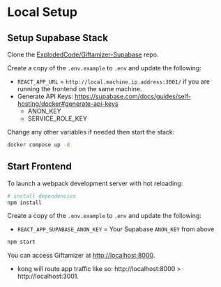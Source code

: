 # Local Setup

## Setup Supabase Stack

Clone the [ExplodedCode/Giftamizer-Supabase](https://github.com/ExplodedCode/Giftamizer-Supabase.git) repo.

Create a copy of the `.env.example` to `.env` and update the following:

-   `REACT_APP_URL` = `http://local.machine.ip.address:3001/` if you are running the frontend on the same machine.
-   Generate API Keys: https://supabase.com/docs/guides/self-hosting/docker#generate-api-keys
    -   ANON_KEY
    -   SERVICE_ROLE_KEY

Change any other variables if needed then start the stack:

```bash
docker compose up -d
```

## Start Frontend

To launch a webpack development server with hot reloading:

```bash
# install dependencies
npm install
```

Create a copy of the `.env.example` to `.env` and update the following:

-   `REACT_APP_SUPABASE_ANON_KEY` = Your Supabase `ANON_KEY` from above

```bash
npm start
```

You can access Giftamizer at [http://localhost:8000](http://localhost:8000).

-   kong will route app traffic like so: http://localhost:8000 > http://localhost:3001.
